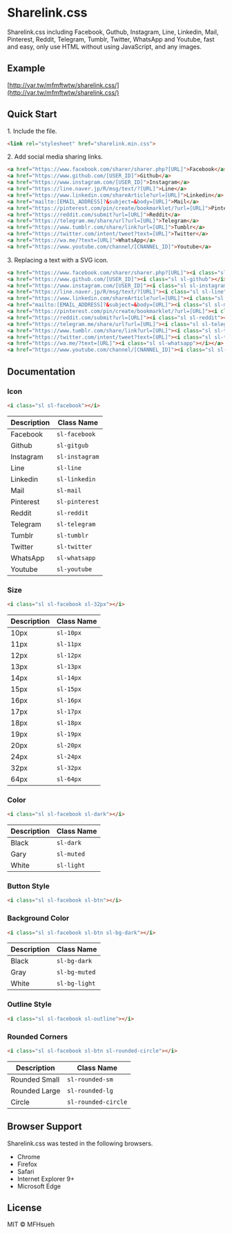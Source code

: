# Sharelink.css

Sharelink.css including Facebook, Guthub, Instagram, Line, Linkedin, Mail, Pinterest, Reddit, Telegram, Tumblr, Twitter, WhatsApp and Youtube, fast and easy, only use HTML without using JavaScript, and any images.

## Example

[http://var.tw/mfmftwtw/sharelink.css/](http://var.tw/mfmftwtw/sharelink.css/)

## Quick Start

1\. Include the file.

```html
<link rel="stylesheet" href="sharelink.min.css">
```

2\. Add social media sharing links.

```html
<a href="https://www.facebook.com/sharer/sharer.php?[URL]">Facebook</a>
<a href="https://www.github.com/[USER_ID]">Github</a>
<a href="https://www.instagram.com/[USER_ID]">Instagram</a>
<a href="https://line.naver.jp/R/msg/text/?[URL]">Line</a>
<a href="https://www.linkedin.com/shareArticle?url=[URL]">Linkedin</a>
<a href="mailto:[EMAIL_ADDRESS]?&subject=&body=[URL]">Mail</a>
<a href="https://pinterest.com/pin/create/bookmarklet/?url=[URL]">Pinterest</a>
<a href="https://reddit.com/submit?url=[URL]">Reddit</a>
<a href="https://telegram.me/share/url?url=[URL]">Telegram</a>
<a href="https://www.tumblr.com/share/link?url=[URL]">Tumblr</a>
<a href="https://twitter.com/intent/tweet?text=[URL]">Twitter</a>
<a href="https://wa.me/?text=[URL]">WhatsApp</a>
<a href="https://www.youtube.com/channel/[CNANNEL_ID]">Youtube</a>
```

3\. Replacing a text with a SVG icon.

```html
<a href="https://www.facebook.com/sharer/sharer.php?[URL]"><i class="sl sl-facebook"></i></a>
<a href="https://www.github.com/[USER_ID]"><i class="sl sl-github"></i></a>
<a href="https://www.instagram.com/[USER_ID]"><i class="sl sl-instagram"></i></a>
<a href="https://line.naver.jp/R/msg/text/?[URL]"><i class="sl sl-line"></i></a>
<a href="https://www.linkedin.com/shareArticle?url=[URL]"><i class="sl sl-linkedin"></i></a>
<a href="mailto:[EMAIL_ADDRESS]?&subject=&body=[URL]"><i class="sl sl-mail"></i></a>
<a href="https://pinterest.com/pin/create/bookmarklet/?url=[URL]"><i class="sl sl-pinterest"></i></a>
<a href="https://reddit.com/submit?url=[URL]"><i class="sl sl-reddit"></i></a>
<a href="https://telegram.me/share/url?url=[URL]"><i class="sl sl-telegram"></i></a>
<a href="https://www.tumblr.com/share/link?url=[URL]"><i class="sl sl-tumblr"></i></a>
<a href="https://twitter.com/intent/tweet?text=[URL]"><i class="sl sl-twitter"></i></a>
<a href="https://wa.me/?text=[URL]"><i class="sl sl-whatsapp"></i></a>
<a href="https://www.youtube.com/channel/[CNANNEL_ID]"><i class="sl sl-youtube"></i></a>
```

## Documentation

### Icon

```html
<i class="sl sl-facebook"></i>
```

| Description | Class Name     |
| ----------- | -------------- | 
| Facebook    | `sl-facebook`  |
| Github      | `sl-gitgub`    |
| Instagram   | `sl-instagram` |
| Line        | `sl-line`      | 
| Linkedin    | `sl-linkedin`  | 
| Mail        | `sl-mail`      | 
| Pinterest   | `sl-pinterest` | 
| Reddit      | `sl-reddit`    | 
| Telegram    | `sl-telegram`  |
| Tumblr      | `sl-tumblr`    |
| Twitter     | `sl-twitter`   | 
| WhatsApp    | `sl-whatsapp`  | 
| Youtube     | `sl-youtube`   | 

### Size

```html
<i class="sl sl-facebook sl-32px"></i>
```

| Description | Class Name |
| ----------- | ---------- | 
| 10px        | `sl-10px`  |
| 11px        | `sl-11px`  |
| 12px        | `sl-12px`  |
| 13px        | `sl-13px`  |
| 14px        | `sl-14px`  |
| 15px        | `sl-15px`  |
| 16px        | `sl-16px`  |
| 17px        | `sl-17px`  |
| 18px        | `sl-18px`  |
| 19px        | `sl-19px`  |
| 20px        | `sl-20px`  |
| 24px        | `sl-24px`  |
| 32px        | `sl-32px`  |
| 64px        | `sl-64px`  |

### Color

```html
<i class="sl sl-facebook sl-dark"></i>
```

| Description | Class Name |
| ----------- | ---------- | 
| Black       | `sl-dark`  |
| Gary        | `sl-muted` |
| White       | `sl-light` |

### Button Style

```html
<i class="sl sl-facebook sl-btn"></i>
```

### Background Color

```html
<i class="sl sl-facebook sl-btn sl-bg-dark"></i>
```

| Description | Class Name    |
| ----------- | ------------- | 
| Black       | `sl-bg-dark`  |
| Gray        | `sl-bg-muted` |
| White       | `sl-bg-light` |

### Outline Style

```html
<i class="sl sl-facebook sl-outline"></i>
```

### Rounded Corners

```html
<i class="sl sl-facebook sl-btn sl-rounded-circle"></i>
```

| Description   | Class Name          |
| ------------- | ------------------- | 
| Rounded Small | `sl-rounded-sm`     |
| Rounded Large | `sl-rounded-lg`     |
| Circle        | `sl-rounded-circle` |

## Browser Support

Sharelink.css was tested in the following browsers.

- Chrome
- Firefox
- Safari
- Internet Explorer 9+
- Microsoft Edge

## License

MIT © MFHsueh